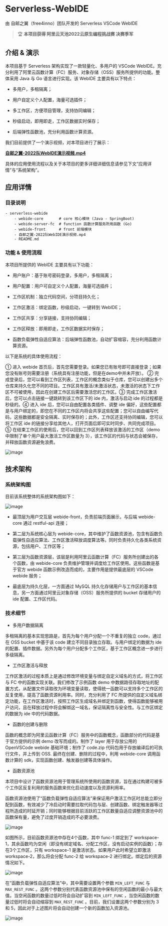 # Serverless-WebIDE

由 自邮之翼（free4inno）团队开发的 Serverless VSCode WebIDE

> 🏆 **本项目获得 阿里云天池2022云原生编程挑战赛 决赛季军**

## 介绍 & 演示

本项目基于 Serverless 架构实现了一款轻量化、多用户的 VSCode WebIDE。充分利用了阿里云函数计算（FC）服务、对象存储（OSS）服务所提供的功能。整体采用 Java 与 Go 语言进行实现。该 WebIDE 主要具有以下特点：

- 多用户，多租隔离；
- 用户自定义个人配置，海量可选插件；
- 多工作区，方便项目管理，支持协同编辑；
- 秒级启动，即用即走，工作区数据实时保存；

- 后端弹性函数池，充分利用函数计算资源。

我们目前提供了一个演示视频，对本项目进行了展示：

**[自邮之翼-2022队WebIDE演示视频.mp4](https://github.com/bugkingZHT/serverless-webide/blob/master/%E8%87%AA%E9%82%AE%E4%B9%8B%E7%BF%BC-2022%E9%98%9FWebIDE%E6%BC%94%E7%A4%BA%E8%A7%86%E9%A2%91.mp4)**

具体的应用使用流程以及关于本项目的更多详细详细信息请参见下文“应用详情”与“系统架构”。

## 应用详情

### 目录说明

```
- serverless-webide
    - webide-core       # core 核心模块 (Java - SpringBoot)
    - webide-server-fc  # function 函数计算服务所用函数 (Go)
    - webide-front      # front 前端模块
    - 自邮之翼-2022队WebIDE演示视频.mp4
    - README.md 
```

### 功能 & 使用流程

本项目所提供的 WebIDE 主要具有以下功能：

- 用户账户：基于账号密码登录，多用户，多租隔离；
- 用户配置：用户可自定义个人配置，海量可选插件；
- 工作区机制：独立代码空间，分项目持久化；
- 工作区激活：绑定函数，秒级启动，一键转到 WebIDE；
- 工作区共享：分享链接，支持协同编辑；
- 工作区释放：即用即走，工作区数据实时保存；

- 函数负载弹性自适应算法：后端弹性函数池，自动扩容缩容，充分利用函数计算资源。

以下是系统的具体使用流程：

① 进入 webide 首页后，首先您需要登录。如果您已有账号即可直接登录；如果您没有账号则需要注册（系统具有注册功能，但是在demo中并未开放）。 ② 完成登录后，您可以看到工作区列表，工作区的概念类似于仓库，您可以创建出多个仓库来持久化您不同的项目。工作区具有激活/未激活状态，未激活的状态下工作区不可被使用，因此在创建工作区后需要激活您的工作区。③ 完成工作区激活后，您可以点击链接一键跳转到该工作区下的 ide 内，激活与启动 ide 的过程都是秒级的。④ 进入 ide 后，您可以自由配置各类插件、调整 ide 偏好，这些配置都是与用户绑定的，即您在不同的工作区内将会共享这些配置；您可以自由编写代码，这些数据都是安全隔离、实时保存的；此外，工作区还支持协同编辑，您可以将工作区 ide 的链接分享给其他人，打开页面后即可实时同步、共同完成项目。⑤ 在结束工作区的使用后，您可以回到工作区列表释放该激活的工作区（demo中限制了单个用户最大激活工作区数量为 3），该工作区的代码与状态会被保存，并释放函数资源避免浪费。

![image](/docs/img/img-01.png)

## 技术架构

### 系统架构图

目前该系统整体的系统架构图如下：

![image](/docs/img/img-02.png)

- 最顶层为用户交互层 webide-front，负责前端页面展示，与后端 webide-core 通过 restful-api 连接；

- 第二层为系统核心层为 webide-core，其中维护了函数资源池，包含有函数负载弹性自适应算法、工作区激活释放调度算法等。同时负责持久化各类系统资源，包括用户、工作区等；

- 第三层为函数资源层，该层是利用阿里云函数计算（FC）服务所创建出的各个函数，由 webide-core 负责维护管理并调度给工作区使用。这些函数是基于官方 webide 函数示例改造而成的，主要作用是提供最底层的 VSCode webide 服务；

- 最底层为持久化层，一方面通过 MySQL 持久化存储用户与工作区的基本信息，另一方面通过阿里云对象存储（OSS）服务所提供的 bucket 存储用户的 ide 配置、工作区代码。

### 技术细节

- 多用户数据隔离

多租隔离的基本实现思路是，首先为每个用户分配一个不重复的独立 code，通过在 OSS bucket 中基于该 code 建立不同目录独立存取。与用户绑定的数据为 ide 的配置、插件数据。另外为每个用户分配多个工作区，基于工作区概念进一步进行多级隔离。

- 工作区激活与释放

工作区激活的过程本质上是通过修改环境变量与绑定自定义域名的方式，将工作区与 FC 中的函数实现关联。我们修改了示例函数 demo 中数据路径存取地址的配置方式，从配置文件读取改为环境变量读取，使得统一函数可以支持多个工作区的反复使用，提高了函数资源利用率。同时，充分利用了 FC 所提供的自定义域名绑定功能，在工作区激活时，按照工作区生成域名并绑定到函数，使得函数能够被用户访问，且在释放过程中将会解绑这一域名，保证隔离性与安全性。与工作区绑定的数据为 ide 中的代码数据。

- 函数的创建与删除

函数的概念即为阿里云函数计算（FC）服务中的函数概念，函数部分的代码是基于官方提供的示例 demo 改写而成的。制作了 layer 用于存放公用的 OpenVSCode webide 基础环境；制作了 code.zip 代码包用于存放编译后的可执行文件，并上传到 OSS. 最终在创建、删除的过程中，利用 webide-core 调用函数计算的 sdk，实现函数创建、触发器创建等具体操作。

- 函数资源池

本项目中设计了函数资源池用于管理系统所使用的函数资源，旨在通过构建可被多个工作区反复利用的服务函数来优化启动速度以及资源利用率。

函数资源池使用了“函数负载弹性自适应算法”来保证用户激活工作区时总能立即分配到函数，有效减少了冷启动时需要拉取代码包与层、创建函数、绑定触发器等过程所造成的时延开销；同时能够根据目前活跃的工作区数量自适应调整资源池中的函数保有量，避免了过度开销造成的不必要浪费。

![image](/docs/img/img-03.png)

如图所示，目前函数资源池中存在4个函数，其中 func-1 绑定到了 workspace-1，其余函数均为空闲（即没有绑定域名、分配工作区，没有启动实例的函数）；存在3个工作区，只有 workspace-1 是激活状态。如果用户此时希望立即激活 workspace-2，那么将会分配 func-2 给 workspace-2 进行绑定。绑定后的资源情况如下。

![image](/docs/img/img-04.png)

在“函数负载弹性自适应算法”中，其中需要设置两个参数 `MIN_LEFT_FUNC` 与 `MAX_REST_FUNC` 。这两个参数分别代表函数资源池中保有的空闲函数的最小与最大值。当空闲函数的数量过低时将会自动扩容到 `MIN_LEFT_FUNC` ，当空闲函数的数量过低时将会自动缩容到  `MAX_REST_FUNC` 。目前，我们设置这两个参数分别为 3 和 5，因此对于上述图片将会自动创建一个新的函数加入资源池。

![image](/docs/img/img-05.png)
